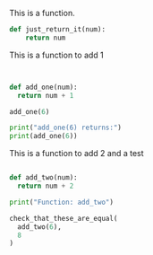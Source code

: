This is a function.

```python
def just_return_it(num):
    return num
````

This is a function to add 1

```python


def add_one(num):
  return num + 1

add_one(6)

print("add_one(6) returns:")
print(add_one(6))

````
This is a function to add 2 and a test

```python

def add_two(num):
  return num + 2

print("Function: add_two")

check_that_these_are_equal(
  add_two(6),
  8
)

````
